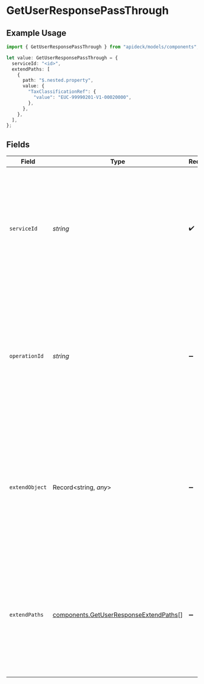 # GetUserResponsePassThrough

## Example Usage

```typescript
import { GetUserResponsePassThrough } from "apideck/models/components";

let value: GetUserResponsePassThrough = {
  serviceId: "<id>",
  extendPaths: [
    {
      path: "$.nested.property",
      value: {
        "TaxClassificationRef": {
          "value": "EUC-99990201-V1-00020000",
        },
      },
    },
  ],
};
```

## Fields

| Field                                                                                                                                                                                                    | Type                                                                                                                                                                                                     | Required                                                                                                                                                                                                 | Description                                                                                                                                                                                              |
| -------------------------------------------------------------------------------------------------------------------------------------------------------------------------------------------------------- | -------------------------------------------------------------------------------------------------------------------------------------------------------------------------------------------------------- | -------------------------------------------------------------------------------------------------------------------------------------------------------------------------------------------------------- | -------------------------------------------------------------------------------------------------------------------------------------------------------------------------------------------------------- |
| `serviceId`                                                                                                                                                                                              | *string*                                                                                                                                                                                                 | :heavy_check_mark:                                                                                                                                                                                       | A string identifier for the specific service to which the pass_through data should be applied. This ensures that the custom data is directed to the correct service when retrieving user information.    |
| `operationId`                                                                                                                                                                                            | *string*                                                                                                                                                                                                 | :heavy_minus_sign:                                                                                                                                                                                       | An optional string identifier for a specific workflow operation. This is useful when the user data retrieval involves multiple downstream requests, allowing for precise operation targeting.            |
| `extendObject`                                                                                                                                                                                           | Record<string, *any*>                                                                                                                                                                                    | :heavy_minus_sign:                                                                                                                                                                                       | An object that allows for direct extension with any properties. This is used to include additional, non-standard data fields in the user details response, providing flexibility in data representation. |
| `extendPaths`                                                                                                                                                                                            | [components.GetUserResponseExtendPaths](../../models/components/getuserresponseextendpaths.md)[]                                                                                                         | :heavy_minus_sign:                                                                                                                                                                                       | An array of objects used for structured data modifications via paths. This allows for precise alterations to the user data structure, enabling customized data retrieval based on specific paths.        |